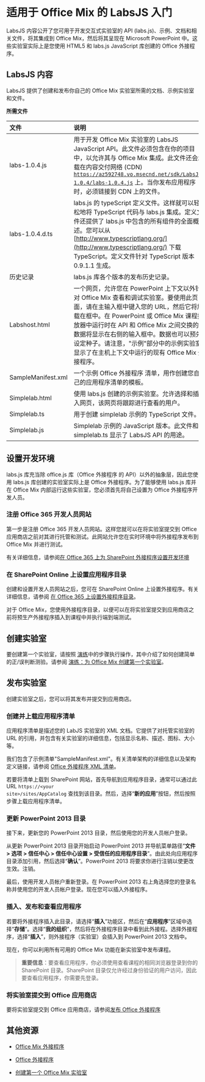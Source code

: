 
# <a name="get-started-with-labsjs-for-office-mix"></a>适用于 Office Mix 的 LabsJS 入门



LabsJS 内容公开了您可用于开发交互式实验室的 API (labs.js)、示例、文档和相关文件，将其集成到 Office Mix，然后将其呈现在 Microsoft PowerPoint 中。这些实验室实际上是您使用 HTML5 和 labs.js JavaScript 库创建的 Office 外接程序。

## <a name="labsjs-content"></a>LabsJS 内容

LabsJS 提供了创建和发布你自己的 Office Mix 实验室所需的文档、示例实验室和文件。


**所需文件**


|**文件**|**说明**|
|:-----|:-----|
|labs-1.0.4.js|用于开发 Office Mix 实验室的 LabsJS JavaScript API。此文件必须包含在你的项目中，以允许其与 Office Mix 集成。此文件还会承载在内容交付网络 (CDN) <code>https://az592748.vo.msecnd.net/sdk/LabsJS-1.0.4/labs-1.0.4.js</code> 上。当你发布应用程序时，必须链接到 CDN 上的文件。|
|labs-1.0.4.d.ts|labs.js 的 typeScript 定义文件。这样就可以轻松地将 TypeScript 代码与 labs.js 集成。定义文件还提供了 labs.js 中包含的所有组件的全面概述。您可以从 [http://www.typescriptlang.org/](http://www.typescriptlang.org/) 下载 TypeScript。定义文件针对 TypeScript 版本 0.9.1.1 生成。|
|历史记录|labs.js 库各个版本的发布历史记录。|
|Labshost.html|一个网页，允许您在 PowerPoint 上下文以外针对 Office Mix 查看和调试实验室。要使用此页面，请在主输入框中键入您的 URL，然后它将加载在框中。在 PowerPoint 或 Office Mix 课程播放器中运行时在 API 和 Office Mix 之间交换的数据将显示在右侧的输入框中。数据也可以预先设定种子。请注意，"示例"部分中的示例实验室显示了在主机上下文中运行的现有 Office Mix 外接程序。|
|SampleManifest.xml|一个示例 Office 外接程序 清单，用作创建您自己的应用程序清单的模板。|
|Simplelab.html|使用 labs.js 创建的示例实验室。允许选择和插入网页，该网页将跟踪进行查看的用户。|
|Simplelab.ts|用于创建 simplelab 示例的 TypeScript 文件。|
|Simplelab.js|Simplelab 示例的 JavaScript 版本。此文件和 simplelab.ts 显示了 LabsJS API 的用途。|

## <a name="set-up-your-development-environment"></a>设置开发环境

labs.js 库充当除 office.js 库（Office 外接程序 的 API）以外的抽象层，因此您使用 labs.js 库创建的实验室实际上是 Office 外接程序。为了能够使用 labs.js 库并在 Office Mix 内部运行这些实验室，您必须首先将自己设置为 Office 外接程序开发人员。


### <a name="register-for-an-office-365-developer-site"></a>注册 Office 365 开发人员网站

第一步是注册 Office 365 开发人员网站。这样您就可以在将实验室提交到 Office 应用商店之前对其进行托管和测试。此网站允许您在实时环境中将外接程序发布到 Office Mix 并进行测试。

有关详细信息，请参阅[在 Office 365 上为 SharePoint 外接程序设置开发环境](http://msdn.microsoft.com/library/b22ce52a-ae9e-4831-9b68-c9210af6dc54%28Office.15%29.aspx) 


### <a name="set-up-an-app-catalog-on-sharepoint-online"></a>在 SharePoint Online 上设置应用程序目录

创建和设置开发人员网站之后，您可在 SharePoint Online 上设置外接程序。有关详细信息，请参阅 [在 Office 365 上设置外接程序目录](../../publish/publish-task-pane-and-content-add-ins-to-an-add-in-catalog.md)。

对于 Office Mix，您使用外接程序目录，以便可以在将实验室提交到应用商店之前将预生产外接程序插入到课程中并执行端到端测试。


## <a name="create-your-lab"></a>创建实验室

要创建第一个实验室，请按照 [演练](../../powerpoint/office-mix/creating-your-first-lab-for-office-mix.md)中的步骤执行操作，其中介绍了如何创建简单的正/误判断测验。请参阅 [演练：为 Office Mix 创建第一个实验室](../../powerpoint/office-mix/creating-your-first-lab-for-office-mix.md)。


## <a name="publish-your-lab"></a>发布实验室

创建实验室之后，您可以将其发布并提交到应用商店。


### <a name="create-and-upload-your-application-manifest"></a>创建并上载应用程序清单

应用程序清单是描述您的 LabJS 实验室的 XML 文档。它提供了对托管实验室的 URL 的引用，并包含有关实验室的详细信息，包括显示名称、描述、图标、大小等。

我们包含了示例清单"SampleManifest.xml"。有关清单架构的详细信息以及架构定义链接，请参阅 [Office 外接程序 XML 清单](../../../docs/overview/add-in-manifests.md)。

若要将清单上载到 SharePoint 网站，首先导航到应用程序目录，通常可以通过此 URL <code>https://\<your site\>/sites/AppCatalog</code> 查找到该目录。然后，选择“**新的应用**”按钮，然后按照步骤上载应用程序清单。


### <a name="update-your-powerpoint-2013-catalog"></a>更新 PowerPoint 2013 目录

接下来，更新您的 PowerPoint 2013 目录，然后使用您的开发人员帐户登录。

从更新 PowerPoint 2013 目录开始启动 PowerPoint 2013 并导航菜单路径“**文件 > 选项 > 信任中心 > 信任中心设置 > 受信任的应用程序目录**”。由此处向应用程序目录添加引用，然后选择“**确认**”。PowerPoint 2013 将要求你进行注销以使更改生效。注销。

最后，使用开发人员帐户重新登录。在 PowerPoint 2013 右上角选择您的登录名称并使用您的开发人员帐户登录。现在您可以插入外接程序。


### <a name="insert-publish-and-view-your-app"></a>插入、发布和查看应用程序

若要将外接程序插入此目录，请选择“**插入**”功能区，然后在“**应用程序**”区域中选择“**存储**”。选择“**我的组织**”，然后将在外接程序目录中看到此外接程。选择外接程序，选择“**插入**”，则外接程序（实验室）会插入到 PowerPoint 2013 文档中。

现在，你可以利用所有可用的 Office Mix 功能在新实验室中发布课程。


 >**重要信息**：要查看应用程序，你必须使用查看课程的相同浏览器登录到你的 SharePoint 目录。SharePoint 目录仅允许经过身份验证的用户访问，因此要查看应用程序，你需要先登录。 


### <a name="submit-your-lab-to-the-office-store"></a>将实验室提交到 Office 应用商店

要将实验室提交到 Office 应用商店，请参阅[发布 Office 外接程序](../../publish/publish.md)


## <a name="additional-resources"></a>其他资源



- [Office Mix 外接程序](../../powerpoint/office-mix/office-mix-add-ins.md)
    
- [Office 外接程序](../../../docs/overview/office-add-ins.md)
    
- [创建第一个 Office Mix 实验室](../../powerpoint/office-mix/creating-your-first-lab-for-office-mix.md)
    
